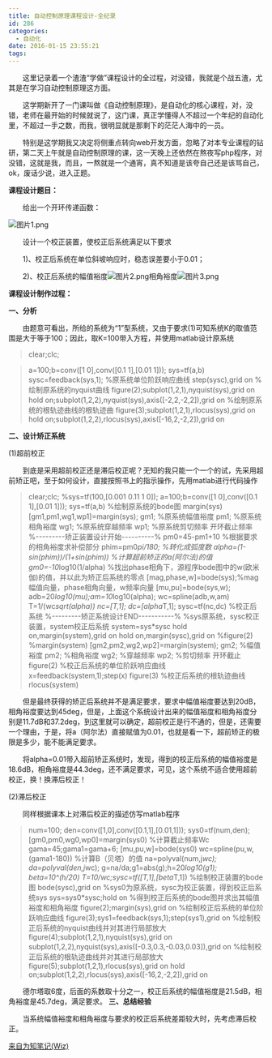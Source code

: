 ```yaml
---
title: 自动控制原理课程设计-全纪录
id: 286
categories:
  - 自动化
date: 2016-01-15 23:55:21
tags:
---
```


&emsp;&emsp;这里记录着一个渣渣“学做”课程设计的全过程，对没错，我就是个战五渣，尤其是在学习自动控制原理这方面。

&emsp;&emsp;这学期新开了一门课叫做《自动控制原理》，是自动化的核心课程，对，没错，老师在最开始的时候就说了，这门课，真正学懂得人不超过一个年纪的自动化里，不超过一手之数，而我，很明显就是那剩下的茫茫人海中的一员。

<!--more-->
&emsp;&emsp;特别是这学期我又决定将侧重点转向web开发方面，忽略了对本专业课程的钻研，第二天上午就是自动控制原理的课，这一天晚上还依然在熬夜写php程序，对没错，这就是我，而且，一熬就是一个通宵，真不知道是该夸自己还是该骂自己，ok，废话少说，进入正题。

**课程设计题目：**

&emsp;&emsp;给出一个开环传递函数：

![](http://youthliuxi.cn/wp-content/uploads/2016/01/59851452872581.png "图片1.png")

&emsp;&emsp;设计一个校正装置，使校正后系统满足以下要求

&emsp;&emsp;1)、校正后系统在单位斜坡响应时，稳态误差要小于0.01；

&emsp;&emsp;2)、校正后系统的幅值裕度![](http://youthliuxi.cn/wp-content/uploads/2016/01/75811452872581.png "图片2.png")相角裕度![](http://youthliuxi.cn/wp-content/uploads/2016/01/28651452872581.png "图片3.png")

**课程设计制作过程：**

**一、分析**

&emsp;&emsp;由题意可看出，所给的系统为“1”型系统，又由于要求(1)可知系统K的取值范围是大于等于100；因此，取K=100带入方程，并使用matlab设计原系统


> clear;clc;

> a=100;b=conv([1 0],conv([0.1 1],[0.01 1]));
> sys=tf(a,b)
> sysc=feedback(sys,1);
> %原系统单位阶跃响应曲线
> step(sysc),grid on
> %绘制原系统的nyquist曲线
> figure(2);subplot(1,2,1),nyquist(sys),grid on
> hold on;subplot(1,2,2),nyquist(sys),axis([-2,2,-2,2]),grid on
> %绘制原系统的根轨迹曲线的根轨迹曲
> figure(3);subplot(1,2,1),rlocus(sys),grid on
> hold on;subplot(1,2,2),rlocus(sys),axis([-16,2,-2,2]),grid on

**二、设计矫正系统**

(1)超前校正

&emsp;&emsp;到底是采用超前校正还是滞后校正呢？无知的我只能一个一个的试，先采用超前矫正吧，至于如何设计，直接按照书上的指示操作，先用matlab进行代码操作


> clear;clc;
> %sys=tf(100,[0.001 0.11 1 0]);
> a=100;b=conv([1 0],conv([0.1 1],[0.01 1]));
> sys=tf(a,b)
> %绘制原系统的bode图
> margin(sys)
> [gm1,pm1,wg1,wp1]=margin(sys);
> gm1; %原系统幅值裕度
> pm1; %原系统相角裕度
> wg1; %原系统穿越频率
> wp1; %原系统剪切频率 开环截止频率
> %---------矫正装置设计开始----------%
> pm0=45-pm1+10 %根据要求的相角裕度求补偿部分
> phim=pm0*pi/180; %转化成弧度数
> alpha=(1-sin(phim))/(1+sin(phim)) %计算超前矫正的a(阿尔法)的值
> gm0=-10*log10(1/alpha)
> %找出phase相角下，源程序bode图中的w(欧米伽)的值，并以此为矫正后系统的零点
> [mag,phase,w]=bode(sys);%mag幅值向量，phase相角向量，w频率向量
> [mu,pu]=bode(sys,w);
> adb=20*log10(mu);am=10*log10(alpha);
> wc=spline(adb,w,am)
> T=1/(wc*sqrt(alpha))
> nc=[T,1];
> dc=[alpha*T,1];
> sysc=tf(nc,dc) %校正后系统
> %---------矫正系统设计END-----------%
> %sys原系统，sysc校正装置，system校正后系统
> system=sys*sysc
> hold on,margin(system),grid on
> hold on,margin(sysc),grid on
> %figure(2)
> %margin(system)
> [gm2,pm2,wg2,wp2]=margin(system);
> gm2; %幅值裕度
> pm2; %相角裕度
> wg2; %穿越频率
> wp2; %剪切频率 开环截止
> figure(2)
> %校正后系统的单位阶跃响应曲线
> x=feedback(system,1);step(x)
> figure(3)
> %校正后系统的根轨迹曲线
> rlocus(system)

&emsp;&emsp;但是最终获得的矫正后系统并不是满足要求，要求中幅值裕度要达到20dB，相角裕度要达到45deg，但是，上面这个系统设计出来的幅值裕度和相角裕度分别是11.7dB和37.2deg，到这里就可以确定，超前校正是行不通的，但是，还需要一个理由，于是，将a（阿尔法）直接赋值为0.01，也就是看一下，超前矫正的极限是多少，能不能满足要求。

&emsp;&emsp;将alpha=0.01带入超前矫正系统时，发现，得到的校正后系统的幅值裕度是18.6dB，相角裕度是44.3deg，还不满足要求，可见，这个系统不适合使用超前校正，换！换滞后校正！

(2)滞后校正

&emsp;&emsp;同样根据课本上对滞后校正的描述仿写matlab程序


> num=100;
> den=conv([1,0],conv([0.1,1],[0.01,1]));
> sys0=tf(num,den);
> [gm0,pm0,wg0,wp0]=margin(sys0)
> %计算截止频率Wc
> gama=45;gama1=gama+6;
> [mu,pu,w]=bode(sys0)
> wc=spline(pu,w,(gama1-180))
> %计算B（贝塔）的值
> na=polyval(num,j*wc);
> da=polyval(den,j*wc);
> g=na/da;g1=abs(g);h=20*log10(g1);
> beta=10^(h/20)
> T=10/wc;sysc=tf([T,1],[beta*T,1])
> %绘制校正装置的bode图
> bode(sysc),grid on
> %sys0为原系统，sysc为校正装置，得到校正后系统sys
> sys=sys0*sysc;hold on
> %得到校正后系统的bode图并求出其幅值裕度和相角裕度
> figure(2);margin(sys),grid on
> %绘制校正后系统的单位阶跃响应曲线
> figure(3);sys1=feedback(sys,1);step(sys1),grid on
> %绘制校正后系统的nyquist曲线并对其进行局部放大
> figure(4);subplot(1,2,1),nyquist(sys),grid on
> subplot(1,2,2),nyquist(sys),axis([-0.3,0.3,-0.03,0.03]),grid on
> %绘制校正后系统的根轨迹曲线并对其进行局部放大
> figure(5);subplot(1,2,1),rlocus(sys),grid on
> hold on;subplot(1,2,2),rlocus(sys),axis([-16,2,-2,2]),grid on

&emsp;&emsp;德尔塔取6度，后面的系数取十分之一，校正后系统的幅值裕度是21.5dB，相角裕度是45.7deg，满足要求。
**三、总结经验**

&emsp;&emsp;当系统幅值裕度和相角裕度与要求的校正后系统差距较大时，先考虑滞后校正。

[来自为知笔记(Wiz)](http://www.wiz.cn/i/d15372b9 "来自为知笔记(Wiz)")